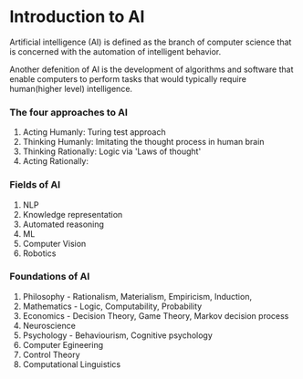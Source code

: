 # Introduction to AI
Artificial intelligence (AI) is defined as the branch of computer science that is concerned with the automation of intelligent behavior.

Another defenition of AI is the development of algorithms and software that enable computers to perform tasks that would typically require human(higher level) intelligence.

### The four approaches to AI
1. Acting Humanly: Turing test approach
2. Thinking Humanly: Imitating the thought process in human brain
3. Thinking Rationally: Logic via 'Laws of thought'
4. Acting Rationally: 

### Fields of AI
1. NLP
2. Knowledge representation
3. Automated reasoning
4. ML
5. Computer Vision
6. Robotics
   
### Foundations of AI
1. Philosophy - Rationalism, Materialism, Empiricism, Induction, 
2. Mathematics - Logic, Computability, Probability
3. Economics - Decision Theory, Game Theory, Markov decision process
4. Neuroscience
5. Psychology - Behaviourism, Cognitive psychology
6. Computer Egineering
7. Control Theory
8. Computational Linguistics
